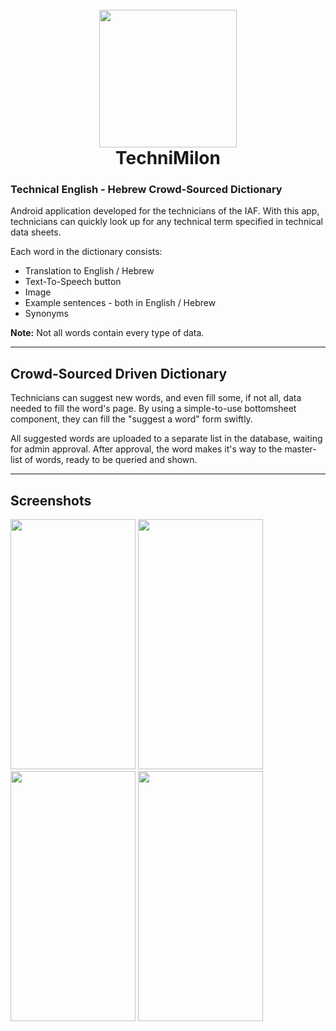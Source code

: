 
  <h1 align="center">
  <br>
    <img src="https://github.com/BraveVladik/TechniMilonNew/blob/master/app/src/main/res/mipmap-xxxhdpi/ic_launcher.png?raw=true" width="220" height="220"/>
  <br>
  TechniMilon
  <br>
</h1>

### Technical English - Hebrew Crowd-Sourced Dictionary
Android application developed for the technicians of the IAF.
With this app, technicians can quickly look up for any technical term specified in technical data sheets.

Each word in the dictionary consists:
* Translation to English / Hebrew
* Text-To-Speech button
* Image
* Example sentences - both in English / Hebrew
* Synonyms

**Note:** Not all words contain every type of data.

***


## Crowd-Sourced Driven Dictionary
Technicians can suggest new words, and even fill some, if not all, data needed to fill the word's page.
By using a simple-to-use bottomsheet component, they can fill the "suggest a word" form swiftly.

All suggested words are uploaded to a separate list in the database, waiting for admin approval.
After approval, the word makes it's way to the master-list of words, ready to be queried and shown.


***
## Screenshots
<span>
  <img src="https://github.com/BraveVladik/TechniMilonNew/blob/master/screenshot_a.png?raw=true" width="200" height="400"/>
  <img src="https://github.com/BraveVladik/TechniMilonNew/blob/master/screenshot_b.png?raw=true" width="200" height="400"/>
  <img src="https://github.com/BraveVladik/TechniMilonNew/blob/master/screenshot_c.png?raw=true" width="200" height="400"/>
  <img src="https://github.com/BraveVladik/TechniMilonNew/blob/master/screenshot_d.png?raw=true" width="200" height="400"/>
 </span>
